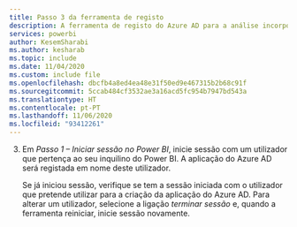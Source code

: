 ```yaml
---
title: Passo 3 da ferramenta de registo
description: A ferramenta de registo do Azure AD para a análise incorporada do Power BI, passo 3
services: powerbi
author: KesemSharabi
ms.author: kesharab
ms.topic: include
ms.date: 11/04/2020
ms.custom: include file
ms.openlocfilehash: dbcfb4a8ed4ea48e31f50ed9e467315b2b68c91f
ms.sourcegitcommit: 5ccab484cf3532ae3a16acd5fc954b7947bd543a
ms.translationtype: HT
ms.contentlocale: pt-PT
ms.lasthandoff: 11/06/2020
ms.locfileid: "93412261"
---
```

3. Em *Passo 1 – Iniciar sessão no Power BI*, inicie sessão com um utilizador que pertença ao seu inquilino do Power BI. A aplicação do Azure AD será registada em nome deste utilizador.

    Se já iniciou sessão, verifique se tem a sessão iniciada com o utilizador que pretende utilizar para a criação da aplicação do Azure AD. Para alterar um utilizador, selecione a ligação *terminar sessão* e, quando a ferramenta reiniciar, inicie sessão novamente.